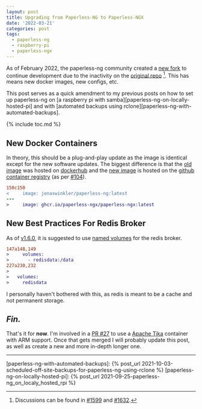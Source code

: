 ```yaml
---
layout: post
title: Upgrading from Paperless-NG to Paperless-NGX
date: '2022-03-21'
categories: post
tags:
  - paperless-ng
  - raspberry-pi
  - paperless-ngx
---
```


As of February 2022, the paperless-ng community created a [new fork][paperless-ngx] to continue development due to the inactivity on the [original repo][jonaswinkler-ng] [^1]. This has means new docker images, new configs, etc. 

This post serves as a quick amendment to my previous posts on how to set up paperless-ng on [a raspberry pi with samba][paperless-ng-on-locally-hosted-pi] and with [automated backups using rclone][paperless-ng-with-automated-backups].

{% include toc.md %}

## New Docker Containers

In theory, this should be a plug-and-play update as the image is identical except for the new software updates. The biggest difference is that the [old image][old-docker] was hosted on [dockerhub](https://hub.docker.com) and the [new image][new-docker] is hosted on the [github container registry][ghcr-io] (as per [#104][pr-104]).

```diff
150c150
<     image: jonaswinkler/paperless-ng:latest
---
>     image: ghcr.io/paperless-ngx/paperless-ngx:latest
```

## New Best Practices For Redis Broker

As of [v1.6.0][v1.6.0], it is suggested to use [named volumes][named-volumes-commit] for the redis broker.

```diff
147a148,149
>     volumes:
>       - redisdata:/data
227a230,232
>
>   volumes:
>     redisdata
```

I personally haven't bothered with this, as redis is meant to be a cache and not permanent storage.

## *Fin.*

That's it for **now**. I'm involved in a [PR #27][pr-27] to use a [Apache Tika][apache-tika-arm] container with ARM support. Once that gets merged I will probably update this post, as well as create a new and more in-depth longer one.

----

[^1]: Discussions can be found in [#1599](https://github.com/jonaswinkler/paperless-ng/issues/1599) and [#1632](https://github.com/jonaswinkler/paperless-ng/issues/1632).

[paperless-ng-with-automated-backups]: {% post_url 2021-10-03-scheduled-off-site-backups-for-paperless-ng-using-rclone %}
[paperless-ng-on-locally-hosted-pi]: {% post_url 2021-09-25-paperless-ng_on_localy_hosted_rpi %}

[paperless-ngx]: https://github.com/paperless-ngx/paperless-ngx
[jonaswinkler-ng]: https://github.com/jonaswinkler/paperless-ng
[old-docker]: https://hub.docker.com/r/jonaswinkler/paperless-ng
[new-docker]: https://github.com/paperless-ngx/paperless-ngx/pkgs/container/paperless-ngx
[v1.6.0]: https://github.com/paperless-ngx/paperless-ngx/releases/tag/ngx-1.6.0
[named-volumes-commit]: https://github.com/paperless-ngx/paperless-ngx/commit/bad4be4cbc7254611e720bad8fca4517f24fe210
[pr-104]: https://github.com/paperless-ngx/paperless-ngx/pull/104

[ghcr-io]: https://github.com/features/packages

[pr-27]: https://github.com/paperless-ngx/paperless-ngx/pull/27
[apache-tika-arm]: https://github.com/iwishiwasaneagle/tika-docker